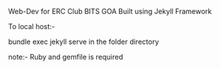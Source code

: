 Web-Dev for ERC Club BITS GOA
 Built using Jekyll Framework

 To local host:-

 bundle exec jekyll serve in the folder directory 

 note:- Ruby and gemfile is required 